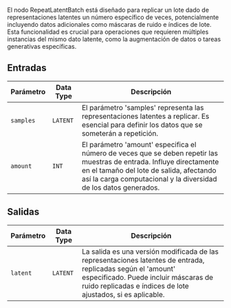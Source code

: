 
El nodo RepeatLatentBatch está diseñado para replicar un lote dado de representaciones latentes un número específico de veces, potencialmente incluyendo datos adicionales como máscaras de ruido e índices de lote. Esta funcionalidad es crucial para operaciones que requieren múltiples instancias del mismo dato latente, como la augmentación de datos o tareas generativas específicas.

## Entradas

| Parámetro | Data Type | Descripción |
|-----------|-------------|-------------|
| `samples` | `LATENT`    | El parámetro 'samples' representa las representaciones latentes a replicar. Es esencial para definir los datos que se someterán a repetición. |
| `amount`  | `INT`       | El parámetro 'amount' especifica el número de veces que se deben repetir las muestras de entrada. Influye directamente en el tamaño del lote de salida, afectando así la carga computacional y la diversidad de los datos generados. |

## Salidas

| Parámetro | Data Type | Descripción |
|-----------|-------------|-------------|
| `latent`  | `LATENT`    | La salida es una versión modificada de las representaciones latentes de entrada, replicadas según el 'amount' especificado. Puede incluir máscaras de ruido replicadas e índices de lote ajustados, si es aplicable. |
